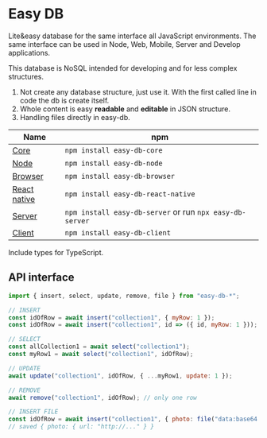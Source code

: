 # Easy DB

Lite&easy database for the same interface all JavaScript environments.
The same interface can be used in Node, Web, Mobile, Server and Develop applications.

This database is NoSQL intended for developing and for less complex structures.
1. Not create any database structure, just use it. With the first called line in code the db is create itself.
2. Whole content is easy **readable** and **editable** in JSON structure.
3. Handling files directly in easy-db.

| Name                                                                                   | npm                                                       |
|----------------------------------------------------------------------------------------|-----------------------------------------------------------|
| [Core](https://github.com/ingSlonik/easy-db/tree/master/packages/core)                 | `npm install easy-db-core`                                |
| [Node](https://github.com/ingSlonik/easy-db/tree/master/packages/node)                 | `npm install easy-db-node`                                |
| [Browser](https://github.com/ingSlonik/easy-db/tree/master/packages/browser)           | `npm install easy-db-browser`                             |
| [React native](https://github.com/ingSlonik/easy-db/tree/master/packages/react-native) | `npm install easy-db-react-native`                        |
| [Server](https://github.com/ingSlonik/easy-db/tree/master/packages/server)             | `npm install easy-db-server` or run `npx easy-db-server`  |
| [Client](https://github.com/ingSlonik/easy-db/tree/master/packages/client)             | `npm install easy-db-client`                              |

Include types for TypeScript.

## API interface

```js
import { insert, select, update, remove, file } from "easy-db-*";

// INSERT
const idOfRow = await insert("collection1", { myRow: 1 });
const idOfRow = await insert("collection1", id => ({ id, myRow: 1 }));

// SELECT
const allCollection1 = await select("collection1");
const myRow1 = await select("collection1", idOfRow);

// UPDATE
await update("collection1", idOfRow, { ...myRow1, update: 1 });

// REMOVE
await remove("collection1", idOfRow); // only one row

// INSERT FILE
const idOfRow = await insert("collection1", { photo: file("data:base64...") });
// saved { photo: { url: "http://..." } }
```
